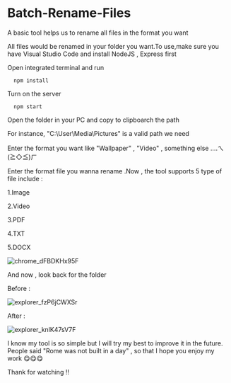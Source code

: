 
# Batch-Rename-Files
A basic tool helps us to rename all files in the format you want

All files would be renamed in your folder you want.To use,make sure you have Visual Studio Code and install NodeJS , Express first

Open integrated terminal and run
 
      npm install
      
Turn on the server

      npm start


Open the folder in your PC and copy to clipboarch the path

For instance, "C:\User\Media\Pictures" is a valid path we need

Enter the format you want like "Wallpaper" , "Video" , something else ....ㄟ(≧◇≦)ㄏ

Enter the format file you wanna rename .Now , the tool supports 5 type of file include :

1.Image

2.Video

3.PDF

4.TXT

5.DOCX

![chrome_dFBDKHx95F](https://user-images.githubusercontent.com/58034430/120747191-d05d3600-c52a-11eb-8ec6-d863872f617f.png)

And now , look back for the folder

Before : 

![explorer_fzP6jCWXSr](https://user-images.githubusercontent.com/58034430/120747547-5f6a4e00-c52b-11eb-8803-cd3f3201c8f5.png)

After :

![explorer_knlK47sV7F](https://user-images.githubusercontent.com/58034430/120747566-698c4c80-c52b-11eb-993d-11f9697678ba.png)


I know my tool is so simple but I will try my best to improve it in the future. People said "Rome was not built in a day" , so that I hope you enjoy my work 😋😋😋

Thank for watching !! 
